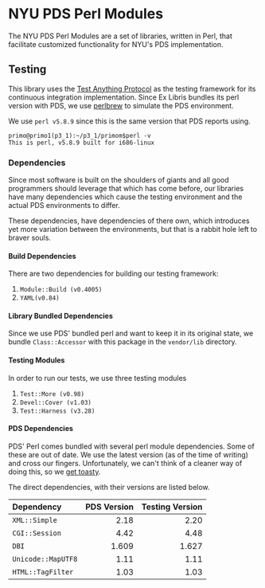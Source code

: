 # NYU PDS Perl Modules

The NYU PDS Perl Modules are a set of libraries, written in Perl, that facilitate customized functionality for NYU's PDS implementation.

## Testing
This library uses the [Test Anything Protocol](http://testanything.org/) as the testing framework for its continuous integration implementation.
Since Ex Libris bundles its perl version with PDS, we use [perlbrew](http://perlbrew.pl/) to simulate the PDS environment.

We use `perl v5.8.9` since this is the same version that PDS reports using.

    primo@primo1(p3_1):~/p3_1/primom$perl -v
    This is perl, v5.8.9 built for i686-linux

### Dependencies
Since most software is built on the shoulders of giants and all good programmers should leverage that which has come before, 
our libraries have many dependencies which cause the testing environment and the actual PDS environments to differ.

These dependencies, have dependencies of there own, which introduces yet more variation between the environments,
but that is a rabbit hole left to braver souls.

#### Build Dependencies
There are two dependencies for building our testing framework:

1. `Module::Build (v0.4005)`
2. `YAML(v0.84)`

#### Library Bundled Dependencies
Since we use PDS' bundled perl and want to keep it in its original state,
we bundle `Class::Accessor` with this package in the `vendor/lib` directory.

#### Testing Modules
In order to run our tests, we use three testing modules

1. `Test::More (v0.98)`
2. `Devel::Cover (v1.03)`
3. `Test::Harness (v3.28)`


#### PDS Dependencies
PDS' Perl comes bundled with several perl module dependencies.
Some of these are out of date.
We use the latest version (as of the time of writing) and cross our fingers.
Unfortunately, we can't think of a cleaner way of doing this, so we
[get toasty](http://en.wikipedia.org/wiki/Dependency_hell).

The direct dependencies, with their versions are listed below.

| Dependency         | PDS Version | Testing Version |
|:------------------ | -----------:| ---------------:|
| `XML::Simple`      |        2.18 |            2.20 |
| `CGI::Session`     |        4.42 |            4.48 |
| `DBI`              |       1.609 |           1.627 |
| `Unicode::MapUTF8` |        1.11 |            1.11 |
| `HTML::TagFilter`  |        1.03 |            1.03 |
